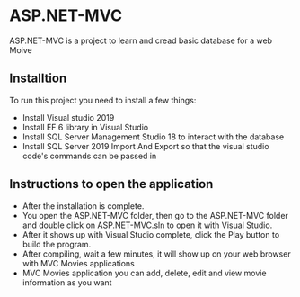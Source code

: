 # ASP.NET-MVC
ASP.NET-MVC is a project to learn and cread basic database for a web Moive 
## Installtion 
To run this project you need to install a few things:
- Install Visual studio 2019
- Install EF 6 library in Visual Studio
- Install SQL Server Management Studio 18 to interact with the database
- Install SQL Server 2019 Import And Export so that the visual studio code's commands can be passed in
## Instructions to open the application
- After the installation is complete.
- You open the ASP.NET-MVC folder, then go to the ASP.NET-MVC folder and double click on ASP.NET-MVC.sln to open it with Visual Studio.
- After it shows up with Visual Studio complete, click the Play button to build the program.
- After compiling, wait a few minutes, it will show up on your web browser with MVC Movies applications
- MVC Movies application you can add, delete, edit and view movie information as you want

